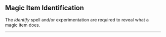 ﻿## Magic Item Identification

The *identify* spell and/or experimentation are required to reveal what a magic item does.

---

